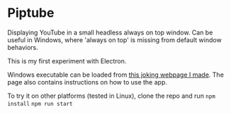 # Piptube

Displaying YouTube in a small headless always on top window. Can be useful in Windows, where 'always on top' is missing from default window behaviors.

This is my first experiment with Electron.

Windows executable can be loaded from [this joking webpage I made](https://publicvoid.github.io/piptube/). The page also contains instructions on how to use the app.

To try it on other platforms (tested in Linux), clone the repo and run
`npm install`
`npm run start`